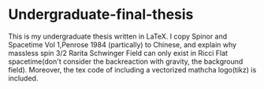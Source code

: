 # Undergraduate-final-thesis
This is my undergraduate thesis written in LaTeX. I copy Spinor and Spacetime Vol 1,Penrose 1984 (partically) to Chinese, and explain why massless spin 3/2 Rarita Schwinger Field can only exist in Ricci Flat spacetime(don't consider the backreaction with gravity, the background field). Moreover, the tex code of including a vectorized mathcha logo(tikz) is included.
